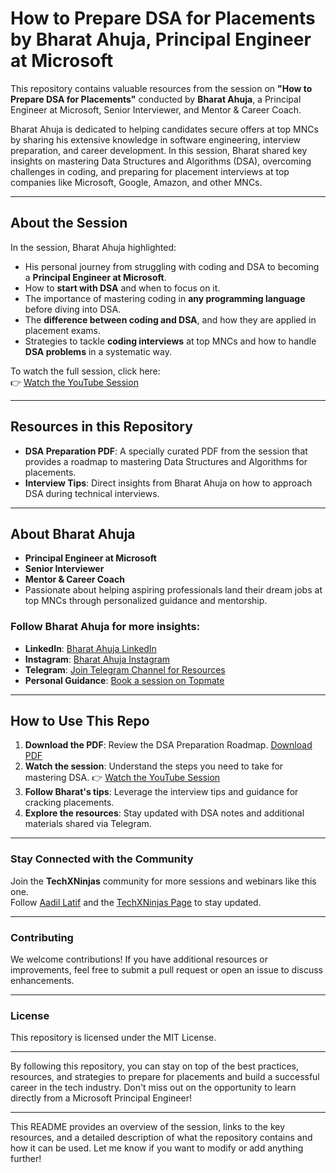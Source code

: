 # How to Prepare DSA for Placements by Bharat Ahuja, Principal Engineer at Microsoft

This repository contains valuable resources from the session on **"How to Prepare DSA for Placements"** conducted by **Bharat Ahuja**, a Principal Engineer at Microsoft, Senior Interviewer, and Mentor & Career Coach.

Bharat Ahuja is dedicated to helping candidates secure offers at top MNCs by sharing his extensive knowledge in software engineering, interview preparation, and career development. In this session, Bharat shared key insights on mastering Data Structures and Algorithms (DSA), overcoming challenges in coding, and preparing for placement interviews at top companies like Microsoft, Google, Amazon, and other MNCs.

---

## About the Session

In the session, Bharat Ahuja highlighted:
- His personal journey from struggling with coding and DSA to becoming a **Principal Engineer at Microsoft**.
- How to **start with DSA** and when to focus on it.
- The importance of mastering coding in **any programming language** before diving into DSA.
- The **difference between coding and DSA**, and how they are applied in placement exams.
- Strategies to tackle **coding interviews** at top MNCs and how to handle **DSA problems** in a systematic way.

To watch the full session, click here:  
👉 [Watch the YouTube Session](https://www.youtube.com/live/nzCvX4Q8EsM)

---

## Resources in this Repository

- **DSA Preparation PDF**: A specially curated PDF from the session that provides a roadmap to mastering Data Structures and Algorithms for placements.
- **Interview Tips**: Direct insights from Bharat Ahuja on how to approach DSA during technical interviews.

---

## About Bharat Ahuja

- **Principal Engineer at Microsoft**  
- **Senior Interviewer**  
- **Mentor & Career Coach**  
- Passionate about helping aspiring professionals land their dream jobs at top MNCs through personalized guidance and mentorship.

### Follow Bharat Ahuja for more insights:
- **LinkedIn**: [Bharat Ahuja LinkedIn](https://www.linkedin.com/in/ahujabharat93/)  
- **Instagram**: [Bharat Ahuja Instagram](https://www.instagram.com/bharatatmicrosoft/profilecard/?igsh=a29seGZkMTdxZ3R3)  
- **Telegram**: [Join Telegram Channel for Resources](https://t.me/+UU-bRxD4Nks2YTFl)  
- **Personal Guidance**: [Book a session on Topmate](https://topmate.io/bharat_ahuja)

---

## How to Use This Repo

1. **Download the PDF**: Review the DSA Preparation Roadmap.
  [Download PDF](https://github.com/techxninjas/bharat_ahuja_DSA/blob/2bdbf54c7d433796cf68b4a89774d16110d95565/DSA%20PPT%20by%20Bharat%20Ahuja%20Sir.pdf)
3. **Watch the session**: Understand the steps you need to take for mastering DSA.
   👉 [Watch the YouTube Session](https://www.youtube.com/live/nzCvX4Q8EsM)
5. **Follow Bharat's tips**: Leverage the interview tips and guidance for cracking placements.
6. **Explore the resources**: Stay updated with DSA notes and additional materials shared via Telegram.

---

### Stay Connected with the Community

Join the **TechXNinjas** community for more sessions and webinars like this one.  
Follow [Aadil Latif](https://www.linkedin.com/in/iaadillatif) and the [TechXNinjas Page](https://www.linkedin.com/company/techxninjas) to stay updated.

---

### Contributing

We welcome contributions! If you have additional resources or improvements, feel free to submit a pull request or open an issue to discuss enhancements.

---

### License

This repository is licensed under the MIT License.

---

By following this repository, you can stay on top of the best practices, resources, and strategies to prepare for placements and build a successful career in the tech industry. Don't miss out on the opportunity to learn directly from a Microsoft Principal Engineer!

--- 

This README provides an overview of the session, links to the key resources, and a detailed description of what the repository contains and how it can be used. Let me know if you want to modify or add anything further!
